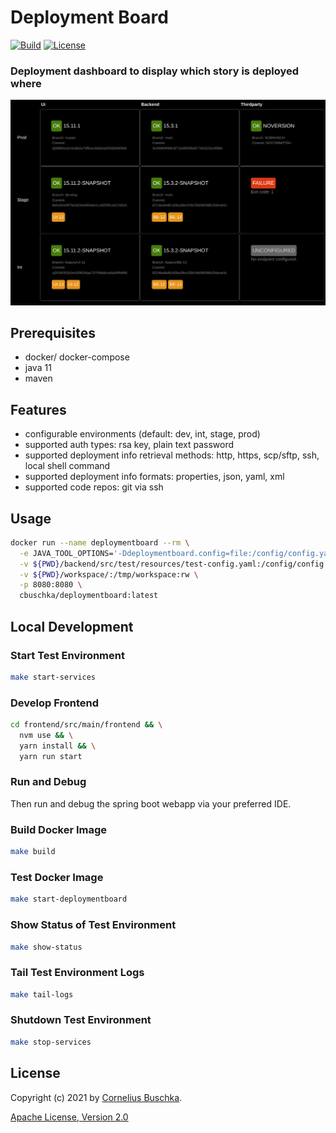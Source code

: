 # Deployment Board

[![Build](https://github.com/cbuschka/deploymentboard/workflows/build/badge.svg)](https://github.com/cbuschka/deploymentboard) [![License](https://img.shields.io/github/license/cbuschka/deploymentboard.svg)](https://github.com/cbuschka/deploymentboard/blob/main/license.txt)

### Deployment dashboard to display which story is deployed where

![Screenshot](./doc/screenshot.png)

## Prerequisites

- docker/ docker-compose
- java 11
- maven

## Features

- configurable environments (default: dev, int, stage, prod)
- supported auth types: rsa key, plain text password
- supported deployment info retrieval methods: http, https, scp/sftp, ssh, local shell command
- supported deployment info formats: properties, json, yaml, xml
- supported code repos: git via ssh

## Usage

```bash
docker run --name deploymentboard --rm \
  -e JAVA_TOOL_OPTIONS='-Ddeploymentboard.config=file:/config/config.yaml -Ddeploymentboard.masterpassword=' \
  -v ${PWD}/backend/src/test/resources/test-config.yaml:/config/config.yaml \
  -v ${PWD}/workspace/:/tmp/workspace:rw \
  -p 8080:8080 \
  cbuschka/deploymentboard:latest
```

## Local Development

### Start Test Environment

```bash
make start-services
```

### Develop Frontend

```bash
cd frontend/src/main/frontend && \
  nvm use && \
  yarn install && \
  yarn run start
```

### Run and Debug

Then run and debug the spring boot webapp via your preferred IDE.

### Build Docker Image

```bash
make build
```

### Test Docker Image

```bash
make start-deploymentboard
```

### Show Status of Test Environment

```bash
make show-status
```

### Tail Test Environment Logs

```bash
make tail-logs
```

### Shutdown Test Environment

```bash
make stop-services
```

## License

Copyright (c) 2021 by [Cornelius Buschka](https://github.com/cbuschka).

[Apache License, Version 2.0](./license.txt)
